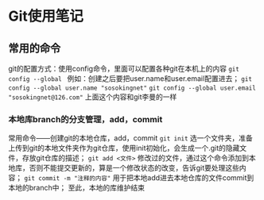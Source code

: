 # Git使用笔记

## 常用的命令
git的配置方式：使用config命令，里面可以配置各种git在本机上的内容
`git config --global `
例如：创建之后要把user.name和user.email配置进去；
   `git config --global user.name "sosokingnet"`
   `git config --global user.email "sosokingnet@126.com"`
   上面这个内容和git李曼的一样

### 本地库branch的分支管理，add，commit
常用命令——创建git的本地仓库，add，commit
` git init ` 选一个文件夹，准备上传到git的本地文件夹作为git仓库，使用init初始化，会生成一个.git的隐藏文件，存放git仓库的描述；
` git add <文件> ` 修改过的文件，通过这个命令添加到本地库，否则不能提交更新的，算是一个修改状态的改变，告诉git要处理这些内容；
` git commit -m "注释的内容" `  用于把本地add进去本地仓库的文件commit到本地的branch中；
至此，本地的库维护结束

